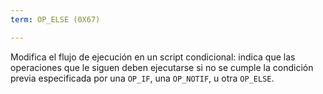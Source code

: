 ```yaml
---
term: OP_ELSE (0X67)

---
```

Modifica el flujo de ejecución en un script condicional: indica que las operaciones que le siguen deben ejecutarse si no se cumple la condición previa especificada por una `OP_IF`, una `OP_NOTIF`, u otra `OP_ELSE`.